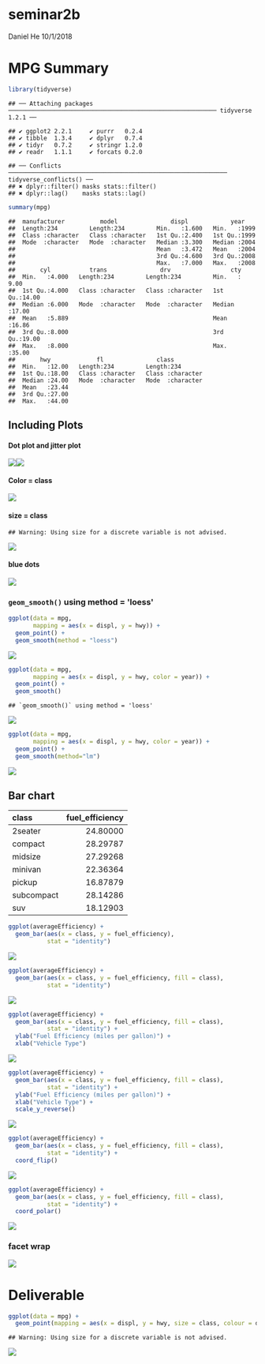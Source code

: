 seminar2b
================
Daniel He
10/1/2018

MPG Summary
===========

``` r
library(tidyverse)
```

    ## ── Attaching packages ─────────────────────────────────────────────────────────── tidyverse 1.2.1 ──

    ## ✔ ggplot2 2.2.1     ✔ purrr   0.2.4
    ## ✔ tibble  1.3.4     ✔ dplyr   0.7.4
    ## ✔ tidyr   0.7.2     ✔ stringr 1.2.0
    ## ✔ readr   1.1.1     ✔ forcats 0.2.0

    ## ── Conflicts ────────────────────────────────────────────────────────────── tidyverse_conflicts() ──
    ## ✖ dplyr::filter() masks stats::filter()
    ## ✖ dplyr::lag()    masks stats::lag()

``` r
summary(mpg)
```

    ##  manufacturer          model               displ            year     
    ##  Length:234         Length:234         Min.   :1.600   Min.   :1999  
    ##  Class :character   Class :character   1st Qu.:2.400   1st Qu.:1999  
    ##  Mode  :character   Mode  :character   Median :3.300   Median :2004  
    ##                                        Mean   :3.472   Mean   :2004  
    ##                                        3rd Qu.:4.600   3rd Qu.:2008  
    ##                                        Max.   :7.000   Max.   :2008  
    ##       cyl           trans               drv                 cty       
    ##  Min.   :4.000   Length:234         Length:234         Min.   : 9.00  
    ##  1st Qu.:4.000   Class :character   Class :character   1st Qu.:14.00  
    ##  Median :6.000   Mode  :character   Mode  :character   Median :17.00  
    ##  Mean   :5.889                                         Mean   :16.86  
    ##  3rd Qu.:8.000                                         3rd Qu.:19.00  
    ##  Max.   :8.000                                         Max.   :35.00  
    ##       hwy             fl               class          
    ##  Min.   :12.00   Length:234         Length:234        
    ##  1st Qu.:18.00   Class :character   Class :character  
    ##  Median :24.00   Mode  :character   Mode  :character  
    ##  Mean   :23.44                                        
    ##  3rd Qu.:27.00                                        
    ##  Max.   :44.00

Including Plots
---------------

#### Dot plot and jitter plot

![](Seminar2b_files/figure-markdown_github/pressure-1.png)![](Seminar2b_files/figure-markdown_github/pressure-2.png)

#### Color = class

![](Seminar2b_files/figure-markdown_github/color%20class-1.png)

#### size = class

    ## Warning: Using size for a discrete variable is not advised.

![](Seminar2b_files/figure-markdown_github/size%20class-1.png)

#### blue dots

![](Seminar2b_files/figure-markdown_github/blue%20dots-1.png)

### `geom_smooth()` using method = 'loess'

``` r
ggplot(data = mpg, 
       mapping = aes(x = displ, y = hwy)) +
  geom_point() +
  geom_smooth(method = "loess")
```

![](Seminar2b_files/figure-markdown_github/geom_smooth-1.png)

``` r
ggplot(data = mpg, 
       mapping = aes(x = displ, y = hwy, color = year)) +
  geom_point() +
  geom_smooth()
```

    ## `geom_smooth()` using method = 'loess'

![](Seminar2b_files/figure-markdown_github/geom_smooth-2.png)

``` r
ggplot(data = mpg, 
       mapping = aes(x = displ, y = hwy, color = year)) +
  geom_point() +
  geom_smooth(method="lm")
```

![](Seminar2b_files/figure-markdown_github/geom_smooth-3.png)

Bar chart
---------

| class      |  fuel\_efficiency|
|:-----------|-----------------:|
| 2seater    |          24.80000|
| compact    |          28.29787|
| midsize    |          27.29268|
| minivan    |          22.36364|
| pickup     |          16.87879|
| subcompact |          28.14286|
| suv        |          18.12903|

``` r
ggplot(averageEfficiency) + 
  geom_bar(aes(x = class, y = fuel_efficiency),
           stat = "identity")
```

![](Seminar2b_files/figure-markdown_github/bar%20chart-1.png)

``` r
ggplot(averageEfficiency) + 
  geom_bar(aes(x = class, y = fuel_efficiency, fill = class),
           stat = "identity")
```

![](Seminar2b_files/figure-markdown_github/bar%20chart-2.png)

``` r
ggplot(averageEfficiency) + 
  geom_bar(aes(x = class, y = fuel_efficiency, fill = class),
           stat = "identity") +
  ylab("Fuel Efficiency (miles per gallon)") +
  xlab("Vehicle Type")
```

![](Seminar2b_files/figure-markdown_github/bar%20chart-3.png)

``` r
ggplot(averageEfficiency) + 
  geom_bar(aes(x = class, y = fuel_efficiency, fill = class),
           stat = "identity") +
  ylab("Fuel Efficiency (miles per gallon)") +
  xlab("Vehicle Type") +
  scale_y_reverse()
```

![](Seminar2b_files/figure-markdown_github/bar%20chart-4.png)

``` r
ggplot(averageEfficiency) + 
  geom_bar(aes(x = class, y = fuel_efficiency, fill = class),
           stat = "identity") +
  coord_flip()
```

![](Seminar2b_files/figure-markdown_github/bar%20chart-5.png)

``` r
ggplot(averageEfficiency) + 
  geom_bar(aes(x = class, y = fuel_efficiency, fill = class),
           stat = "identity") +
  coord_polar()
```

![](Seminar2b_files/figure-markdown_github/bar%20chart-6.png)

### facet wrap

![](Seminar2b_files/figure-markdown_github/facet-1.png)

Deliverable
===========

``` r
ggplot(data = mpg) + 
  geom_point(mapping = aes(x = displ, y = hwy, size = class, colour = drv))
```

    ## Warning: Using size for a discrete variable is not advised.

![](Seminar2b_files/figure-markdown_github/deliverable-1.png)
